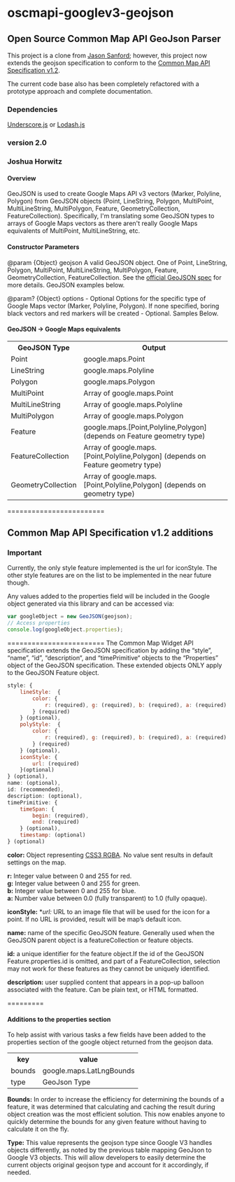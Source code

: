 oscmapi-googlev3-geojson
========================

## Open Source Common Map API GeoJson Parser

This project is a clone from [Jason Sanford](https://github.com/JasonSanford/geojson-google-maps); however, this project now extends the geojson specification to conform to the [Common Map API Specification v1.2](http://www.cmwapi.org/docs/Common_map_widget_API_v1.2.0.docx).

The current code base also has been completely refactored with a prototype approach and complete documentation. 

### Dependencies

[Underscore.js](http://underscorejs.org/) or [Lodash.js](http://lodash.com/)

### version 2.0

### Joshua Horwitz

#### Overview
GeoJSON is used to create Google Maps API v3 vectors (Marker, Polyline, Polygon) from GeoJSON objects (Point, LineString, Polygon, MultiPoint, MultiLineString, MultiPolygon, Feature, GeometryCollection, FeatureCollection). Specifically, I'm translating some GeoJSON types to arrays of Google Maps vectors as there aren't really Google Maps equivalents of MultiPoint, MultiLineString, etc.

#### Constructor Parameters
@param {Object} geojson
A valid GeoJSON object. One of Point, LineString, Polygon, MultiPoint, MultiLineString, MultiPolygon, Feature, GeometryCollection, FeatureCollection. See the [official GeoJSON spec](http://geojson.org) for more details. GeoJSON examples below.
		
@param? {Object} options - Optional
Options for the specific type of Google Maps vector (Marker, Polyline, Polygon). If none specified, boring black vectors and red markers will be created - Optional. Samples Below.

#### GeoJSON -> Google Maps equivalents
<table>
<tr><th>GeoJSON Type</th><th>Output</th></tr>
<tr><td>Point</td><td>google.maps.Point</td></tr>
<tr><td>LineString</td><td>google.maps.Polyline</td></tr>
<tr><td>Polygon</td><td>google.maps.Polygon</td></tr>
<tr><td>MultiPoint</td><td>Array of google.maps.Point</td></tr>
<tr><td>MultiLineString</td><td>Array of google.maps.Polyline</td></tr>
<tr><td>MultiPolygon</td><td>Array of google.maps.Polygon</td></tr>
<tr><td>Feature</td><td>google.maps.[Point,Polyline,Polygon] (depends on Feature geometry type)</td></tr>
<tr><td>FeatureCollection</td><td>Array of google.maps.[Point,Polyline,Polygon] (depends on Feature geometry type)</td></tr>
<tr><td>GeometryCollection</td><td>Array of google.maps.[Point,Polyline,Polygon] (depends on geometry type)</td></tr>
</table>

========================
## Common Map API Specification v1.2 additions

### Important

Currently, the only style feature implemented is the url for iconStyle. The other style features are on the list to be implemented in the near future though. 

Any values added to the properties field will be included in the Google object generated via this library and can be accessed via:
```javascript
var googleObject = new GeoJSON(geojson);
// Access properties
console.log(googleObject.properties);
```

========================
The Common Map Widget API specification extends the GeoJSON specification by adding the “style”, “name”, “id”, “description“, and “timePrimitive“ objects to the “Properties” object of the GeoJSON specification.  These extended objects ONLY apply to the GeoJSON Feature object.
```javascript
style: { 
	lineStyle:  {
		color: {
			r: (required), g: (required), b: (required), a: (required)
		} (required)
	} (optional), 
	polyStyle:  {
		color: {
			r: (required), g: (required), b: (required), a: (required)
		} (required)
	} (optional),
	iconStyle: {
		url: (required)
	}(optional)
} (optional),
name: (optional), 
id: (recommended), 
description: (optional),
timePrimitive: {
	timeSpan: {
		begin: (required),
		end: (required)
	} (optional),
	timestamp: (optional)
} (optional)
```

**color:**   	Object representing [CSS3 RGBA](http://www.w3.org/wiki/CSS3/Color/RGBA).  No value sent results in default settings on the map.

   **r:**	Integer value between 0 and 255 for red.<br>
   **g:**	Integer value between 0 and 255 for green.<br>
   **b:**	Integer value between 0 and 255 for blue.<br>
   **a:**	Number value between 0.0 (fully transparent) to 1.0 (fully opaque).<br>


**iconStyle:**
**url:*	URL to an image file that will be used for the icon for a point. If no URL is provided, result will be map’s default icon.

**name:** name of the specific GeoJSON feature. Generally used when the GeoJSON parent object is a featureCollection or feature objects.

**id:** a unique identifier for the feature object.If the id of the GeoJSON Feature.properties.id is omitted, and part of a FeatureCollection, selection may not work for these features as they cannot be uniquely identified. 

**description:** user supplied content that appears in a pop-up balloon associated with the feature.  Can be plain text, or HTML formatted.

=========

#### Additions to the properties section

To help assist with various tasks a few fields have been added to the properties section of the google object returned from the geojson data.


<table>
<tr><th>key</th><th>value</th></tr>
<tr><td>bounds</td><td>google.maps.LatLngBounds</td></tr>
<tr><td>type</td><td>GeoJson Type</td></tr>
</table>

**Bounds:**
In order to increase the efficiency for determining the bounds of a feature, it was determined that calculating and caching the result during object creation was the most efficient solution. This now enables anyone to quickly determine the bounds for any given feature without having to calculate it on the fly. 

**Type:**
This value represents the geojson type since Google V3 handles objects differently, as noted by the previous table mapping GeoJson to Google V3 objects. This will allow developers to easily determine the current objects original geojson type and account for it accordingly, if needed.
